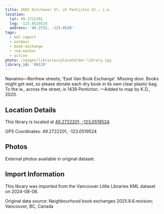 ```yaml
---
title: 2602 Kitchener St. at Penticton St.; s.e.
location:
  lat: 49.2722201
  lng: -123.0519524
  address: '49.2722, -123.0520'
tags:
  - kml-import
  - outdoor
  - book-exchange
  - red-marker
  - active
photo: /images/libraries/placeholder-library.jpg
library_id: '00120'
---
```

Nanaimo—Renfrew streets;
'East Van Book Exchange'.
Missing door. 
Books might get wet, so please donate each dry book in its own clear plastic bag.
To the w., across the street, is 1439 Penticton.
—Added to map by K.D., 2020.

## Location Details

This library is located at [49.2722201, -123.0519524](https://www.google.com/maps?q=49.2722201,-123.0519524).

GPS Coordinates: 49.2722201, -123.0519524

## Photos

External photos available in original dataset.

## Import Information

This library was imported from the Vancouver Little Libraries KML dataset on 2024-08-08.

Original data source: Neighbourhood book exchanges 2025.8.6.revision; Vancouver, BC, Canada
